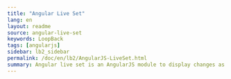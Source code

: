 ```yaml
---
title: "Angular Live Set"
lang: en
layout: readme
source: angular-live-set
keywords: LoopBack
tags: [angularjs]
sidebar: lb2_sidebar
permalink: /doc/en/lb2/AngularJS-LiveSet.html
summary: Angular live set is an AngularJS module to display changes as they are made to a collection of objects.
---
```

